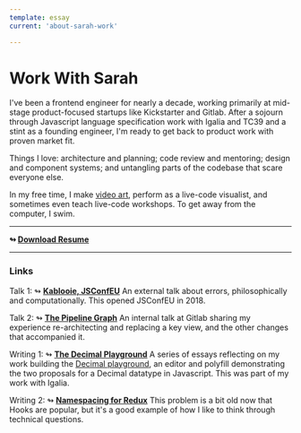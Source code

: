 ```yaml
---
template: essay
current: 'about-sarah-work'

---
```


# Work With Sarah

I've been a <span class="role-highlight">frontend engineer</span> for nearly a decade, working primarily at mid-stage product-focused startups like <span class="role-highlight">Kickstarter</span> and <span class="role-highlight">Gitlab</span>. After a sojourn through Javascript language specification work with <span class="role-highlight">Igalia and TC39</span> and a stint as a founding engineer, I'm ready to get back to product work with proven market fit.

Things I love: <span class="role-highlight">architecture and planning;</span> code review and mentoring; <span class="role-highlight">design and component systems;</span> and untangling parts of the codebase that scare everyone else.

In my free time, I make [video art](/), perform as a live-code visualist, and sometimes even teach live-code workshops. To get away from the computer, I swim.

---

**<span class="role-highlight">↬ </span>[Download Resume](./img/sarahghp-resume.pdf)**

---

### Links

Talk 1: <span class="role-highlight">↬</span> **[Kablooie, JSConfEU](https://www.youtube.com/watch?v=tteIQBPPxqc)** An external talk about errors, philosophically and computationally. This opened JSConfEU in 2018.

Talk 2: <span class="role-highlight">↬</span> **[The Pipeline Graph](https://www.youtube.com/watch?v=R2EKqKjB7OQ)** An internal talk at Gitlab sharing my experience re-architecting and replacing a key view, and the other changes that accompanied it.

Writing 1: <span class="role-highlight">↬</span> **[The Decimal Playground](http://essays.sarahghp.com/decimal-playground-setup/)** A series of essays reflecting on my work building the [Decimal playground](https://sarahghp.github.io/decimal-playground/), an editor and polyfill demonstrating the two proposals for a Decimal datatype in Javascript. This was part of my work with Igalia.

Writing 2: <span class="role-highlight">↬</span> **[Namespacing for Redux](https://kickstarter.engineering/namespacing-actions-for-redux-d9b55a88b1b1)** This problem is a bit old now that Hooks are popular, but it's a good example of how I like to think through technical questions.
